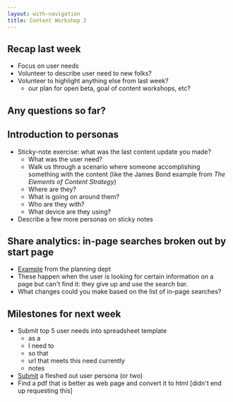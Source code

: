 ```yaml
---
layout: with-navigation
title: Content Workshop 2
---
```


## Recap last week

* Focus on user needs
* Volunteer to describe user need to new folks?
* Volunteer to highlight anything else from last week?
  * our plan for open beta, goal of content workshops, etc?

## Any questions so far?

## Introduction to personas

* Sticky-note exercise: what was the last content update you made?
  * What was the user need?
  * Walk us through a scenario where someone accomplishing something with the content (like the James Bond example from _The Elements of Content Strategy_)
  * Where are they?
  * What is going on around them?
  * Who are they with?
  * What device are they using?
* Describe a few more personas on sticky notes

## Share analytics: in-page searches broken out by start page

* [Example](https://docs.google.com/spreadsheets/d/1Kt9nilIxycAp6BnQGjQPLhJSy4uKujOHk63gnWjdb4w/pubhtml) from the planning dept
* These happen when the user is looking for certain information on a page but can't find it: they give up and use the search bar.
* What changes could you make based on the list of in-page searches?

## Milestones for next week

* Submit top 5 user needs into spreadsheet template
  * as a
  * I need to
  * so that
  * url that meets this need currently
  * notes
* [Submit](https://docs.google.com/forms/d/1CXs3pS9XUrQTGJGPQnfeQPkpQoaADjoBo1VItJNoyuc/viewform) a fleshed out user persona (or two)
* Find a pdf that is better as web page and convert it to html [didn't end up requesting this]
